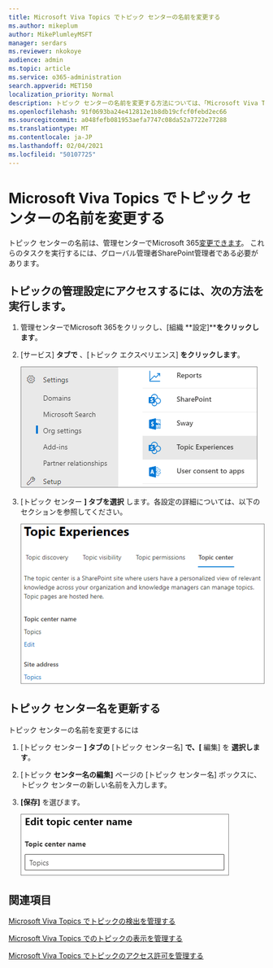 ```yaml
---
title: Microsoft Viva Topics でトピック センターの名前を変更する
ms.author: mikeplum
author: MikePlumleyMSFT
manager: serdars
ms.reviewer: nkokoye
audience: admin
ms.topic: article
ms.service: o365-administration
search.appverid: MET150
localization_priority: Normal
description: トピック センターの名前を変更する方法については、「Microsoft Viva Topics」を参照してください。
ms.openlocfilehash: 91f0693ba24e412812e1b8db19cfcf0febd2ec66
ms.sourcegitcommit: a048fefb081953aefa7747c08da52a7722e77288
ms.translationtype: MT
ms.contentlocale: ja-JP
ms.lasthandoff: 02/04/2021
ms.locfileid: "50107725"
---
```

# <a name="change-the-name-of-the-topic-center-in-microsoft-viva-topics"></a>Microsoft Viva Topics でトピック センターの名前を変更する

トピック センターの名前は、管理センターでMicrosoft 365[変更できます](https://admin.microsoft.com)。 これらのタスクを実行するには、グローバル管理者SharePoint管理者である必要があります。

## <a name="to-access-topics-management-settings"></a>トピックの管理設定にアクセスするには、次の方法を実行します。

1. 管理センターでMicrosoft 365をクリックし、[組織 **設定]****をクリックします**。
2. [サービス] **タブで** 、[トピック エクスペリエンス] **をクリックします**。

    ![Connectを知る](../media/admin-org-knowledge-options-completed.png) 

3. [トピック センター **] タブを選択** します。各設定の詳細については、以下のセクションを参照してください。

    ![ナレッジ ネットワーク設定](../media/knowledge-network-settings-topic-center.png) 

##  <a name="update-your-topic-center-name"></a>トピック センター名を更新する

トピック センターの名前を変更するには

1. [トピック センター **] タブの** [トピック センター名] **で、[** 編集] を **選択します**。
2. [トピック **センター名の編集]** ページの [トピック センター名] ボックスに、トピック センターの新しい名前を入力します。
3. **[保存]** を選びます。

    ![トピック センター名の編集](../media/manage-topic-center-name.png)  

## <a name="see-also"></a>関連項目

[Microsoft Viva Topics でトピックの検出を管理する](topic-experiences-discovery.md)

[Microsoft Viva Topics でのトピックの表示を管理する](topic-experiences-knowledge-rules.md)

[Microsoft Viva Topics でトピックのアクセス許可を管理する](topic-experiences-user-permissions.md)
